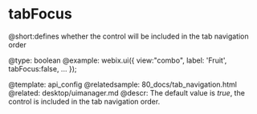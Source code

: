 tabFocus
=============


@short:defines whether the control will be included in the tab navigation order
	

@type: boolean
@example:
webix.ui({
    view:"combo",
    label: 'Fruit',
    tabFocus:false,
    ...
});

@template:	api_config
@relatedsample:
	80_docs/tab_navigation.html
@related: 
	desktop/uimanager.md
@descr:
The default value is *true*, the control is included in the tab navigation order.


